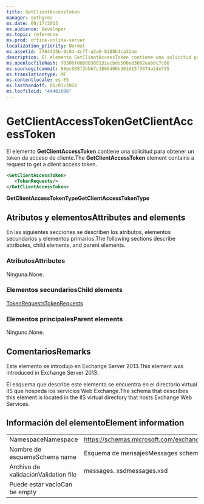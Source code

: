 ```yaml
---
title: GetClientAccessToken
manager: sethgros
ms.date: 09/17/2015
ms.audience: Developer
ms.topic: reference
ms.prod: office-online-server
localization_priority: Normal
ms.assetid: 3704435b-9c84-4cff-a2a0-8288b4ca31ae
description: El elemento GetClientAccessToken contiene una solicitud para obtener un token de acceso de cliente.
ms.openlocfilehash: f0306f0d608300131ecbde500ed3b62eab0c7c66
ms.sourcegitcommit: 88ec988f2bb67c1866d06b361615f3674a24e795
ms.translationtype: MT
ms.contentlocale: es-ES
ms.lasthandoff: 06/03/2020
ms.locfileid: "44461096"
---
```

# <a name="getclientaccesstoken"></a><span data-ttu-id="2b91b-103">GetClientAccessToken</span><span class="sxs-lookup"><span data-stu-id="2b91b-103">GetClientAccessToken</span></span>

<span data-ttu-id="2b91b-104">El elemento **GetClientAccessToken** contiene una solicitud para obtener un token de acceso de cliente.</span><span class="sxs-lookup"><span data-stu-id="2b91b-104">The **GetClientAccessToken** element contains a request to get a client access token.</span></span> 
  
```XML
<GetClientAccessToken>
   <TokenRequests/>
</GetClientAccessToken>
```

 <span data-ttu-id="2b91b-105">**GetClientAccessTokenType**</span><span class="sxs-lookup"><span data-stu-id="2b91b-105">**GetClientAccessTokenType**</span></span>
## <a name="attributes-and-elements"></a><span data-ttu-id="2b91b-106">Atributos y elementos</span><span class="sxs-lookup"><span data-stu-id="2b91b-106">Attributes and elements</span></span>

<span data-ttu-id="2b91b-107">En las siguientes secciones se describen los atributos, elementos secundarios y elementos primarios.</span><span class="sxs-lookup"><span data-stu-id="2b91b-107">The following sections describe attributes, child elements, and parent elements.</span></span>
  
### <a name="attributes"></a><span data-ttu-id="2b91b-108">Atributos</span><span class="sxs-lookup"><span data-stu-id="2b91b-108">Attributes</span></span>

<span data-ttu-id="2b91b-109">Ninguna.</span><span class="sxs-lookup"><span data-stu-id="2b91b-109">None.</span></span>
  
### <a name="child-elements"></a><span data-ttu-id="2b91b-110">Elementos secundarios</span><span class="sxs-lookup"><span data-stu-id="2b91b-110">Child elements</span></span>

[<span data-ttu-id="2b91b-111">TokenRequests</span><span class="sxs-lookup"><span data-stu-id="2b91b-111">TokenRequests</span></span>](tokenrequests.md)
  
### <a name="parent-elements"></a><span data-ttu-id="2b91b-112">Elementos principales</span><span class="sxs-lookup"><span data-stu-id="2b91b-112">Parent elements</span></span>

<span data-ttu-id="2b91b-113">Ninguno.</span><span class="sxs-lookup"><span data-stu-id="2b91b-113">None.</span></span>
  
## <a name="remarks"></a><span data-ttu-id="2b91b-114">Comentarios</span><span class="sxs-lookup"><span data-stu-id="2b91b-114">Remarks</span></span>

<span data-ttu-id="2b91b-115">Este elemento se introdujo en Exchange Server 2013.</span><span class="sxs-lookup"><span data-stu-id="2b91b-115">This element was introduced in Exchange Server 2013.</span></span>
  
<span data-ttu-id="2b91b-116">El esquema que describe este elemento se encuentra en el directorio virtual IIS que hospeda los servicios Web Exchange.</span><span class="sxs-lookup"><span data-stu-id="2b91b-116">The schema that describes this element is located in the IIS virtual directory that hosts Exchange Web Services.</span></span>
  
## <a name="element-information"></a><span data-ttu-id="2b91b-117">Información del elemento</span><span class="sxs-lookup"><span data-stu-id="2b91b-117">Element information</span></span>

|||
|:-----|:-----|
|<span data-ttu-id="2b91b-118">Namespace</span><span class="sxs-lookup"><span data-stu-id="2b91b-118">Namespace</span></span>  <br/> |https://schemas.microsoft.com/exchange/services/2006/messages  <br/> |
|<span data-ttu-id="2b91b-119">Nombre de esquema</span><span class="sxs-lookup"><span data-stu-id="2b91b-119">Schema name</span></span>  <br/> |<span data-ttu-id="2b91b-120">Esquema de mensajes</span><span class="sxs-lookup"><span data-stu-id="2b91b-120">Messages schema</span></span>  <br/> |
|<span data-ttu-id="2b91b-121">Archivo de validación</span><span class="sxs-lookup"><span data-stu-id="2b91b-121">Validation file</span></span>  <br/> |<span data-ttu-id="2b91b-122">messages. xsd</span><span class="sxs-lookup"><span data-stu-id="2b91b-122">messages.xsd</span></span>  <br/> |
|<span data-ttu-id="2b91b-123">Puede estar vacío</span><span class="sxs-lookup"><span data-stu-id="2b91b-123">Can be empty</span></span>  <br/> ||
   

